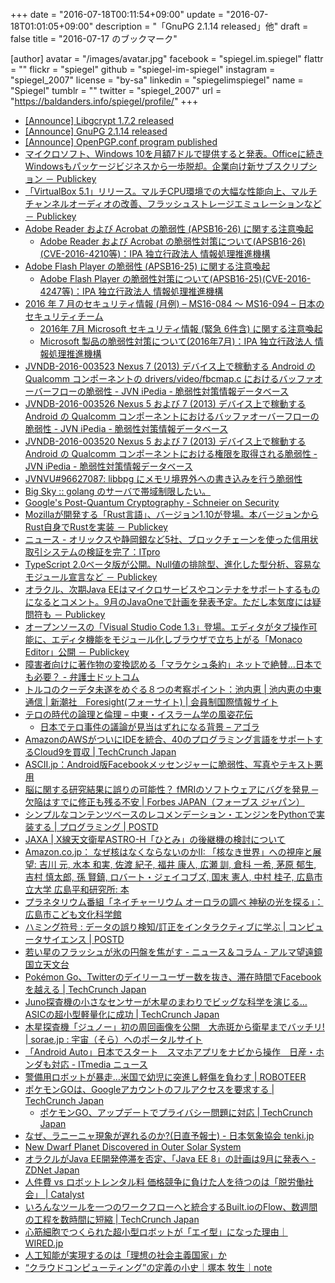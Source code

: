 +++
date = "2016-07-18T00:11:54+09:00"
update = "2016-07-18T01:01:05+09:00"
description = "「GnuPG 2.1.14 released」他"
draft = false
title = "2016-07-17 のブックマーク"

[author]
  avatar = "/images/avatar.jpg"
  facebook = "spiegel.im.spiegel"
  flattr = ""
  flickr = "spiegel"
  github = "spiegel-im-spiegel"
  instagram = "spiegel_2007"
  license = "by-sa"
  linkedin = "spiegelimspiegel"
  name = "Spiegel"
  tumblr = ""
  twitter = "spiegel_2007"
  url = "https://baldanders.info/spiegel/profile/"
+++

- [[Announce] Libgcrypt 1.7.2 released](https://lists.gnupg.org/pipermail/gnupg-announce/2016q3/000392.html)
- [[Announce] GnuPG 2.1.14 released](https://lists.gnupg.org/pipermail/gnupg-announce/2016q3/000393.html)
- [[Announce] OpenPGP.conf program published](https://lists.gnupg.org/pipermail/gnupg-announce/2016q3/000391.html)
- [マイクロソフト、Windows 10を月額7ドルで提供すると発表。Officeに続きWindowsもパッケージビジネスから一歩脱却。企業向け新サブスクリプション － Publickey](http://www.publickey1.jp/blog/16/windows_10_enterprise_e3.html)
- [「VirtualBox 5.1」リリース。マルチCPU環境での大幅な性能向上、マルチチャンネルオーディオの改善、フラッシュストレージエミュレーションなど － Publickey](http://www.publickey1.jp/blog/16/virtual_box_51cpu.html)
- [Adobe Reader および Acrobat の脆弱性 (APSB16-26) に関する注意喚起](https://www.jpcert.or.jp/at/2016/at160030.html)
    - [Adobe Reader および Acrobat の脆弱性対策について(APSB16-26)(CVE-2016-4210等)：IPA 独立行政法人 情報処理推進機構](http://www.ipa.go.jp/security/ciadr/vul/20160713-adobereader.html)
- [Adobe Flash Player の脆弱性 (APSB16-25) に関する注意喚起](https://www.jpcert.or.jp/at/2016/at160029.html)
    - [Adobe Flash Player の脆弱性対策について(APSB16-25)(CVE-2016-4247等)：IPA 独立行政法人 情報処理推進機構](http://www.ipa.go.jp/security/ciadr/vul/20160713-adobeflashplayer.html)
- [2016 年 7 月のセキュリティ情報 (月例) – MS16-084 ～ MS16-094 – 日本のセキュリティチーム](https://blogs.technet.microsoft.com/jpsecurity/2016/07/13/201607-security-bulletin/)
    - [2016年 7月 Microsoft セキュリティ情報 (緊急 6件含) に関する注意喚起](https://www.jpcert.or.jp/at/2016/at160028.html)
    - [Microsoft 製品の脆弱性対策について(2016年7月)：IPA 独立行政法人 情報処理推進機構](http://www.ipa.go.jp/security/ciadr/vul/20160713-ms.html)
- [JVNDB-2016-003523 Nexus 7 (2013) デバイス上で稼動する Android の Qualcomm コンポーネントの drivers/video/fbcmap.c におけるバッファオーバーフローの脆弱性 - JVN iPedia - 脆弱性対策情報データベース](http://jvndb.jvn.jp/ja/contents/2016/JVNDB-2016-003523.html)
- [JVNDB-2016-003526 Nexus 5 および 7 (2013) デバイス上で稼動する Android の Qualcomm コンポーネントにおけるバッファオーバーフローの脆弱性 - JVN iPedia - 脆弱性対策情報データベース](http://jvndb.jvn.jp/ja/contents/2016/JVNDB-2016-003526.html)
- [JVNDB-2016-003520 Nexus 5 および 7 (2013) デバイス上で稼動する Android の Qualcomm コンポーネントにおける権限を取得される脆弱性 - JVN iPedia - 脆弱性対策情報データベース](http://jvndb.jvn.jp/ja/contents/2016/JVNDB-2016-003520.html)
- [JVNVU#96627087: libbpg にメモリ境界外への書き込みを行う脆弱性](http://jvn.jp/vu/JVNVU96627087/)
- [Big Sky :: golang のサーバで帯域制限したい。](http://mattn.kaoriya.net/software/lang/go/20160713120926.htm)
- [Google's Post-Quantum Cryptography - Schneier on Security](https://www.schneier.com/blog/archives/2016/07/googles_post-qu.html)
- [Mozillaが開発する「Rust言語」、バージョン1.10が登場。本バージョンからRust自身でRustを実装 － Publickey](http://www.publickey1.jp/blog/16/mozillarust110rustrust.html)
- [ニュース - オリックスや静岡銀など5社、ブロックチェーンを使った信用状取引システムの検証を完了：ITpro](http://itpro.nikkeibp.co.jp/atcl/news/16/071202066/?rt=nocnt)
- [TypeScript 2.0ベータ版が公開。Null値の排除型、進化した型分析、容易なモジュール宣言など － Publickey](http://www.publickey1.jp/blog/16/typescript_20null.html)
- [オラクル、次期Java EEはマイクロサービスやコンテナをサポートするものになるとコメント。9月のJavaOneで計画を発表予定。ただし本気度には疑問符も － Publickey](http://www.publickey1.jp/blog/16/java_ee9javaone.html)
- [オープンソースの「Visual Studio Code 1.3」登場。エディタがタブ操作可能に、エディタ機能をモジュール化しブラウザで立ち上がる「Monaco Editor」公開 － Publickey](http://www.publickey1.jp/blog/16/visual_studi_code_13monaco_editor.html)
- [障害者向けに著作物の変換認める「マラケシュ条約」ネットで絶賛…日本でも必要？ - 弁護士ドットコム](https://www.bengo4.com/houmu/17/1263/n_4897/)
- [トルコのクーデタ未遂をめぐる８つの考察ポイント：池内恵 | 池内恵の中東通信 | 新潮社　Foresight(フォーサイト) | 会員制国際情報サイト](http://www.fsight.jp/articles/-/41381)
- [テロの時代の論理と倫理 – 中東・イスラーム学の風姿花伝](http://ikeuchisatoshi.com/%E3%83%86%E3%83%AD%E3%81%AE%E6%99%82%E4%BB%A3%E3%81%AE%E8%AB%96%E7%90%86%E3%81%A8%E5%80%AB%E7%90%86/)
    - [日本でテロ事件の議論が見当はずれになる背景 – アゴラ](http://agora-web.jp/archives/2020343.html)
- [AmazonのAWSがついにIDEを統合、40のプログラミング言語をサポートするCloud9を買収 | TechCrunch Japan](http://jp.techcrunch.com/2016/07/15/20160714amazons-aws-buys-cloud9-to-add-more-development-tools-to-its-web-services-stack/)
- [ASCII.jp：Android版Facebookメッセンジャーに脆弱性、写真やテキスト悪用](http://ascii.jp/elem/000/001/194/1194060/)
- [脳に関する研究結果に誤りの可能性？ fMRIのソフトウェアにバグを発見 ─欠陥はすでに修正も残る不安 | Forbes JAPAN（フォーブス ジャパン）](http://forbesjapan.com/articles/detail/12794/1/1/1)
- [シンプルなコンテンツベースのレコメンデーション・エンジンをPythonで実装する | プログラミング | POSTD](http://postd.cc/simple-similar-products-recommendation-engine-in-python/)
- [JAXA | X線天文衛星ASTRO-H「ひとみ」の後継機の検討について](http://www.jaxa.jp/press/2016/07/20160714_hitomi_j.html)
- [Amazon.co.jp： なぜ核はなくならないのかII: 「核なき世界」への視座と展望: 吉川 元, 水本 和実, 佐渡 紀子, 福井 康人, 広瀬 訓, 倉科 一希, 茅原 郁生, 吉村 慎太郎, 孫 賢鎮, ロバート・ジェイコブズ, 国末 憲人, 中村 桂子, 広島市立大学 広島平和研究所: 本](https://www.amazon.co.jp/exec/obidos/ASIN/4589037858/baldandersinf-22/)
- [プラネタリウム番組「ネイチャーリウム オーロラの調べ 神秘の光を探る」：広島市こども文化科学館](http://www.pyonta.city.hiroshima.jp/event/detail/id/2904.html)
- [ハミング符号 : データの誤り検知/訂正をインタラクティブに学ぶ | コンピュータサイエンス | POSTD](http://postd.cc/hamming-codes/)
- [若い星のフラッシュが氷の円盤を焦がす - ニュース＆コラム - アルマ望遠鏡 国立天文台](http://alma.mtk.nao.ac.jp/j/news/info/2016/0714post_663.html)
- [Pokémon Go、Twitterのデイリーユーザー数を抜き、滞在時間でFacebookを越える | TechCrunch Japan](http://jp.techcrunch.com/2016/07/14/20160713pokemon-go-tops-twitters-daily-users-sees-more-engagement-than-facebook/)
- [Juno探査機の小さなセンサーが木星のまわりでビッグな科学を演じる…ASICの超小型軽量化に成功 | TechCrunch Japan](http://jp.techcrunch.com/2016/07/13/20160712juno-probes-tiny-sensors-to-perform-big-science-around-jupiter/)
- [木星探査機「ジュノー」初の周回画像を公開　大赤斑から衛星までバッチリ! | sorae.jp : 宇宙（そら）へのポータルサイト](http://sorae.jp/030201/2016_07_13_juno.html)
- [「Android Auto」日本でスタート　スマホアプリをナビから操作　日産・ホンダも対応 - ITmedia ニュース](http://www.itmedia.co.jp/news/articles/1607/13/news107.html)
- [警備用ロボットが暴走…米国で幼児に突進し軽傷を負わす | ROBOTEER](https://roboteer-tokyo.com/archives/5042)
- [ポケモンGOは、Googleアカウントのフルアクセスを要求する | TechCrunch Japan](http://jp.techcrunch.com/2016/07/12/20160711pokemon-go-shouldnt-have-full-access-to-your-gmail-docs-and-google-account-but-it-does/)
    - [ポケモンGO、アップデートでプライバシー問題に対応 | TechCrunch Japan](http://jp.techcrunch.com/2016/07/13/20160712pokemon-go-update-addresses-privacy-concerns/)
- [なぜ、ラニーニャ現象が遅れるのか?(日直予報士) - 日本気象協会 tenki.jp](http://www.tenki.jp/forecaster/diary/gureweather/2016/07/12/47681.html)
- [New Dwarf Planet Discovered in Outer Solar System](http://www.seeker.com/new-dwarf-planet-discovered-in-outer-solar-system-1915913544.html)
- [オラクルがJava EE開発停滞を否定、「Java EE 8」の計画は9月に発表へ - ZDNet Japan](http://japan.zdnet.com/article/35085721/)
- [人件費 vs ロボットレンタル料 価格競争に負けた人を待つのは「脱労働社会」 | Catalyst](http://catalyst.red/articles/technological-unemployment-professor-inoue-2)
- [いろんなツールを一つのワークフローへと統合するBuilt.ioのFlow、数週間の工程を数時間に短縮 | TechCrunch Japan](http://jp.techcrunch.com/2016/07/12/20160711built-io-flow-makes-building-enterprise-integrations-easier/)
- [心筋細胞でつくられた超小型ロボットが「エイ型」になった理由｜WIRED.jp](http://wired.jp/2016/07/11/robotic-stingray/)
- [人工知能が実現するのは「理想の社会主義国家」か](http://blogos.com/article/183036/)
- [“クラウドコンピューティング”の定義の小史｜塚本 牧生｜note](https://note.mu/tsukamoto/n/n562de75b30f3)
